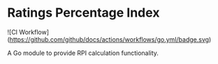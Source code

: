 # Ratings Percentage Index

![CI Workflow]
(https://github.com/github/docs/actions/workflows/go.yml/badge.svg)

A Go module to provide RPI calculation functionality.

